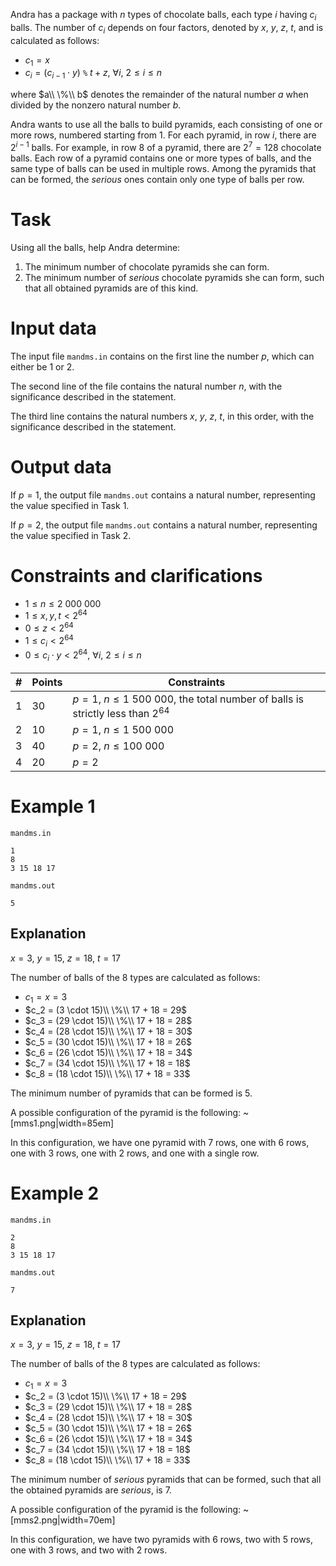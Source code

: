 
Andra has a package with $n$ types of chocolate balls, each type $i$ having $c_i$ balls. The number of $c_i$ depends on four factors, denoted by $x$, $y$, $z$, $t$, and is calculated as follows:

* $c_1 = x$
* $c_i = (c_{i-1} \cdot y)$ `%` $t + z$, $\forall i$, $2 \leq i \leq n$

where $a\\ \%\\ b$ denotes the remainder of the natural number $a$ when divided by the nonzero natural number $b$.

Andra wants to use all the balls to build pyramids, each consisting of one or more rows, numbered starting from $1$. For each pyramid, in row $i$, there are $2^{i-1}$ balls. For example, in row $8$ of a pyramid, there are $2^7 = 128$ chocolate balls. Each row of a pyramid contains one or more types of balls, and the same type of balls can be used in multiple rows. Among the pyramids that can be formed, the *serious* ones contain only one type of balls per row.

# Task

Using all the balls, help Andra determine:
1) The minimum number of chocolate pyramids she can form.
2) The minimum number of *serious* chocolate pyramids she can form, such that all obtained pyramids are of this kind.

# Input data

The input file `mandms.in` contains on the first line the number $p$, which can either be $1$ or $2$.

The second line of the file contains the natural number $n$, with the significance described in the statement.

The third line contains the natural numbers $x$, $y$, $z$, $t$, in this order, with the significance described in the statement.

# Output data

If $p = 1$, the output file `mandms.out` contains a natural number, representing the value specified in Task 1.

If $p = 2$, the output file `mandms.out` contains a natural number, representing the value specified in Task 2.

# Constraints and clarifications

* $1 \leq n \leq 2\ 000\ 000$
* $1 \leq x, y, t < 2^{64}$
* $0 \leq z < 2^{64}$
* $1 \leq c_i < 2^{64}$
* $0 \leq c_i \cdot y < 2^{64}$, $\forall i$, $2 \leq i \leq n$

| #  | Points | Constraints |
|----|--------|-------------|
| 1  | 30     | $p = 1$, $n \leq 1\ 500\ 000$, the total number of balls is strictly less than $2^{64}$ |
| 2  | 10     | $p = 1$, $n \leq 1\ 500\ 000$ |
| 3  | 40     | $p = 2$, $n \leq 100\ 000$ |
| 4  | 20     | $p = 2$ |

# Example 1

`mandms.in`
```
1
8
3 15 18 17
```

`mandms.out`
```
5
```

## Explanation

$x = 3$, $y = 15$, $z = 18$, $t = 17$

The number of balls of the $8$ types are calculated as follows:
* $c_1 = x = 3$
* $c_2 = (3 \cdot 15)\\ \%\\ 17 + 18 = 29$
* $c_3 = (29 \cdot 15)\\ \%\\ 17 + 18 = 28$
* $c_4 = (28 \cdot 15)\\ \%\\ 17 + 18 = 30$
* $c_5 = (30 \cdot 15)\\ \%\\ 17 + 18 = 26$
* $c_6 = (26 \cdot 15)\\ \%\\ 17 + 18 = 34$
* $c_7 = (34 \cdot 15)\\ \%\\ 17 + 18 = 18$
* $c_8 = (18 \cdot 15)\\ \%\\ 17 + 18 = 33$

The minimum number of pyramids that can be formed is $5$.

A possible configuration of the pyramid is the following:
~[mms1.png|width=85em]

In this configuration, we have one pyramid with $7$ rows, one with $6$ rows, one with $3$ rows, one with $2$ rows, and one with a single row.

# Example 2

`mandms.in`
```
2
8
3 15 18 17
```

`mandms.out`
```
7
```

## Explanation

$x = 3$, $y = 15$, $z = 18$, $t = 17$

The number of balls of the $8$ types are calculated as follows:
* $c_1 = x = 3$
* $c_2 = (3 \cdot 15)\\ \%\\ 17 + 18 = 29$
* $c_3 = (29 \cdot 15)\\ \%\\ 17 + 18 = 28$
* $c_4 = (28 \cdot 15)\\ \%\\ 17 + 18 = 30$
* $c_5 = (30 \cdot 15)\\ \%\\ 17 + 18 = 26$
* $c_6 = (26 \cdot 15)\\ \%\\ 17 + 18 = 34$
* $c_7 = (34 \cdot 15)\\ \%\\ 17 + 18 = 18$
* $c_8 = (18 \cdot 15)\\ \%\\ 17 + 18 = 33$

The minimum number of *serious* pyramids that can be formed, such that all the obtained pyramids are *serious*, is $7$.

A possible configuration of the pyramid is the following:
~[mms2.png|width=70em]

In this configuration, we have two pyramids with $6$ rows, two with $5$ rows, one with $3$ rows, and two with $2$ rows.
